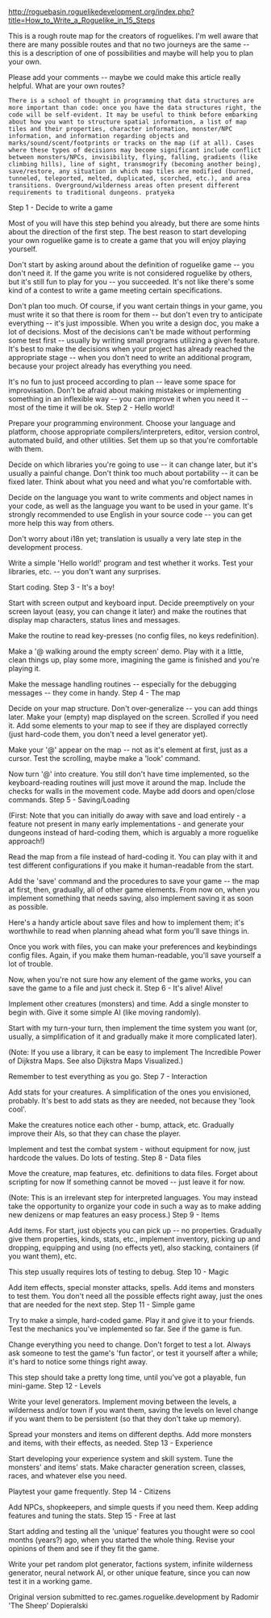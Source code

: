 ---
---

http://roguebasin.roguelikedevelopment.org/index.php?title=How_to_Write_a_Roguelike_in_15_Steps

This is a rough route map for the creators of roguelikes. I'm well aware that there are many possible routes and that no two journeys are the same -- this is a description of one of possibilities and maybe will help you to plan your own.

Please add your comments -- maybe we could make this article really helpful. What are your own routes?

    There is a school of thought in programming that data structures are more important than code: once you have the data structures right, the code will be self-evident. It may be useful to think before embarking about how you want to structure spatial information, a list of map tiles and their properties, character information, monster/NPC information, and information regarding objects and marks/sound/scent/footprints or tracks on the map (if at all). Cases where these types of decisions may become significant include conflict between monsters/NPCs, invisibility, flying, falling, gradients (like climbing hills), line of sight, transmogrify (becoming another being), save/restore, any situation in which map tiles are modified (burned, tunneled, teleported, melted, duplicated, scorched, etc.), and area transitions. Overground/wilderness areas often present different requirements to traditional dungeons. pratyeka 

Step 1 - Decide to write a game

Most of you will have this step behind you already, but there are some hints about the direction of the first step. The best reason to start developing your own roguelike game is to create a game that you will enjoy playing yourself.

Don't start by asking around about the definition of roguelike game -- you don't need it. If the game you write is not considered roguelike by others, but it's still fun to play for you -- you succeeded. It's not like there's some kind of a contest to write a game meeting certain specifications.

Don't plan too much. Of course, if you want certain things in your game, you must write it so that there is room for them -- but don't even try to anticipate everything -- it's just impossible. When you write a design doc, you make a lot of decisions. Most of the decisions can't be made without performing some test first -- usually by writing small programs utilizing a given feature. It's best to make the decisions when your project has already reached the appropriate stage -- when you don't need to write an additional program, because your project already has everything you need.

It's no fun to just proceed according to plan -- leave some space for improvisation. Don't be afraid about making mistakes or implementing something in an inflexible way -- you can improve it when you need it -- most of the time it will be ok.
Step 2 - Hello world!

Prepare your programming environment. Choose your language and platform, choose appropriate compilers/interpreters, editor, version control, automated build, and other utilities. Set them up so that you're comfortable with them.

Decide on which libraries you're going to use -- it can change later, but it's usually a painful change. Don't think too much about portability -- it can be fixed later. Think about what you need and what you're comfortable with.

Decide on the language you want to write comments and object names in your code, as well as the language you want to be used in your game. It's strongly recommended to use English in your source code -- you can get more help this way from others.

Don't worry about i18n yet; translation is usually a very late step in the development process.

Write a simple 'Hello world!' program and test whether it works. Test your libraries, etc. -- you don't want any surprises.

Start coding.
Step 3 - It's a boy!

Start with screen output and keyboard input. Decide preemptively on your screen layout (easy, you can change it later) and make the routines that display map characters, status lines and messages.

Make the routine to read key-presses (no config files, no keys redefinition).

Make a '@ walking around the empty screen' demo. Play with it a little, clean things up, play some more, imagining the game is finished and you're playing it.

Make the message handling routines -- especially for the debugging messages -- they come in handy.
Step 4 - The map

Decide on your map structure. Don't over-generalize -- you can add things later. Make your (empty) map displayed on the screen. Scrolled if you need it. Add some elements to your map to see if they are displayed correctly (just hard-code them, you don't need a level generator yet).

Make your '@' appear on the map -- not as it's element at first, just as a cursor. Test the scrolling, maybe make a 'look' command.

Now turn '@' into creature. You still don't have time implemented, so the keyboard-reading routines will just move it around the map. Include the checks for walls in the movement code. Maybe add doors and open/close commands.
Step 5 - Saving/Loading

(First: Note that you can initially do away with save and load entirely - a feature not present in many early implementations - and generate your dungeons instead of hard-coding them, which is arguably a more roguelike approach!)

Read the map from a file instead of hard-coding it. You can play with it and test different configurations if you make it human-readable from the start.

Add the 'save' command and the procedures to save your game -- the map at first, then, gradually, all of other game elements. From now on, when you implement something that needs saving, also implement saving it as soon as possible.

Here's a handy article about save files and how to implement them; it's worthwhile to read when planning ahead what form you'll save things in.

Once you work with files, you can make your preferences and keybindings config files. Again, if you make them human-readable, you'll save yourself a lot of trouble.

Now, when you're not sure how any element of the game works, you can save the game to a file and just check it.
Step 6 - It's alive! Alive!

Implement other creatures (monsters) and time. Add a single monster to begin with. Give it some simple AI (like moving randomly).

Start with my turn-your turn, then implement the time system you want (or, usually, a simplification of it and gradually make it more complicated later).

(Note: If you use a library, it can be easy to implement The Incredible Power of Dijkstra Maps. See also Dijkstra Maps Visualized.)

Remember to test everything as you go.
Step 7 - Interaction

Add stats for your creatures. A simplification of the ones you envisioned, probably. It's best to add stats as they are needed, not because they 'look cool'.

Make the creatures notice each other - bump, attack, etc. Gradually improve their AIs, so that they can chase the player.

Implement and test the combat system - without equipment for now, just hardcode the values. Do lots of testing.
Step 8 - Data files

Move the creature, map features, etc. definitions to data files. Forget about scripting for now If something cannot be moved -- just leave it for now.

(Note: This is an irrelevant step for interpreted languages. You may instead take the opportunity to organize your code in such a way as to make adding new denizens or map features an easy process.)
Step 9 - Items

Add items. For start, just objects you can pick up -- no properties. Gradually give them properties, kinds, stats, etc., implement inventory, picking up and dropping, equipping and using (no effects yet), also stacking, containers (if you want them), etc.

This step usually requires lots of testing to debug.
Step 10 - Magic

Add item effects, special monster attacks, spells. Add items and monsters to test them. You don't need all the possible effects right away, just the ones that are needed for the next step.
Step 11 - Simple game

Try to make a simple, hard-coded game. Play it and give it to your friends. Test the mechanics you've implemented so far. See if the game is fun.

Change everything you need to change. Don't forget to test a lot. Always ask someone to test the game's 'fun factor', or test it yourself after a while; it's hard to notice some things right away.

This step should take a pretty long time, until you've got a playable, fun mini-game.
Step 12 - Levels

Write your level generators. Implement moving between the levels, a wilderness and/or town if you want them, saving the levels on level change if you want them to be persistent (so that they don't take up memory).

Spread your monsters and items on different depths. Add more monsters and items, with their effects, as needed.
Step 13 - Experience

Start developing your experience system and skill system. Tune the monsters' and items' stats. Make character generation screen, classes, races, and whatever else you need.

Playtest your game frequently.
Step 14 - Citizens

Add NPCs, shopkeepers, and simple quests if you need them. Keep adding features and tuning the stats.
Step 15 - Free at last

Start adding and testing all the 'unique' features you thought were so cool months (years?) ago, when you started the whole thing. Revise your opinions of them and see if they fit the game.

Write your pet random plot generator, factions system, infinite wilderness generator, neural network AI, or other unique feature, since you can now test it in a working game.


Original version submitted to rec.games.roguelike.development by Radomir 'The Sheep' Dopieralski
